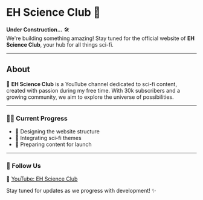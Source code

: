 # EH Science Club 🚧

**Under Construction...** 🛠️  
We're building something amazing! Stay tuned for the official website of **EH Science Club**, your hub for all things sci-fi.  

---

## About  
🎥 **EH Science Club** is a YouTube channel dedicated to sci-fi content, created with passion during my free time. With 30k subscribers and a growing community, we aim to explore the universe of possibilities.  

---

### 👨‍💻 Current Progress  
- 🔧 Designing the website structure  
- 🚀 Integrating sci-fi themes  
- 📡 Preparing content for launch  

---

### 📌 Follow Us  
🌌 [YouTube: EH Science Club](https://www.youtube.com/@ehscienceclub/featured)  

Stay tuned for updates as we progress with development! ✨
